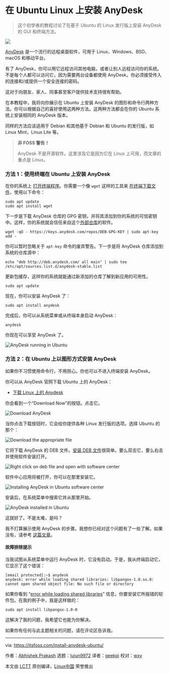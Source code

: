 [#]: subject: "Install AnyDesk on Ubuntu Linux [GUI and Terminal Methods]"
[#]: via: "https://itsfoss.com/install-anydesk-ubuntu/"
[#]: author: "Abhishek Prakash https://itsfoss.com/author/abhishek/"
[#]: collector: "lujun9972"
[#]: translator: "geekpi"
[#]: reviewer: "wxy"
[#]: publisher: "wxy"
[#]: url: "https://linux.cn/article-13839-1.html"

在 Ubuntu Linux 上安装 AnyDesk
======

> 这个初学者的教程讨论了在基于 Ubuntu 的 Linux 发行版上安装 AnyDesk 的 GUI 和终端方法。

![](https://img.linux.net.cn/data/attachment/album/202110/01/165758y9aaiix7yu88ayui.jpg)

[AnyDesk][1] 是一个流行的远程桌面软件，可用于 Linux、Windows、BSD、macOS 和移动平台。

有了 AnyDesk，你可以用它远程访问其他电脑，或者让别人远程访问你的系统。不是每个人都可以访问它，因为需要两台设备都使用 AnyDesk。你必须接受传入的连接和/或提供一个安全连接的密码。

这对于向朋友、家人、同事甚至客户提供技术支持很有帮助。

在本教程中，我将向你展示在 Ubuntu 上安装 AnyDesk 的图形和命令行两种方法。你可以根据自己的喜好使用这两种方法。这两种方法都会在你的 Ubuntu 系统上安装相同的 AnyDesk 版本。

同样的方法应该适用于 Debian 和其他基于 Debian 和 Ubuntu 的发行版，如 Linux Mint，Linux Lite 等。

> **非 FOSS 警告！**
>
> AnyDesk 不是开源软件。这里涉及它是因为它在 Linux 上可用，而文章的重点是 Linux。

### 方法 1：使用终端在 Ubuntu 上安装 AnyDesk

在你的系统上 [打开终端程序][2]。你需要一个像 `wget` 这样的工具来 [在终端下载文件][3]，使用以下命令：

```
sudo apt update
sudo apt install wget
```

下一步是下载 AnyDesk 仓库的 GPG 密钥，并将其添加到你的系统的可信密钥中。这样，你的系统就会信任来自这个[外部仓库][4]的软件。

```
wget -qO - https://keys.anydesk.com/repos/DEB-GPG-KEY | sudo apt-key add -
```

你可以暂时忽略关于 `apt-key` 命令的废弃警告。下一步是将 AnyDesk 仓库添加到系统的仓库源中：

```
echo "deb http://deb.anydesk.com/ all main" | sudo tee /etc/apt/sources.list.d/anydesk-stable.list
```

更新包缓存，这样你的系统就能通过新添加的仓库了解到新应用的可用性。

```
sudo apt update
```

现在，你可以安装 AnyDesk 了：

```
sudo apt install anydesk
```

完成后，你可以从系统菜单或从终端本身启动 AnyDesk：

```
anydesk
```

你现在可以享受 AnyDesk 了。

![AnyDesk running in Ubuntu][5]

### 方法 2：在 Ubuntu 上以图形方式安装 AnyDesk

如果你不习惯使用命令行，不用担心。你也可以不进入终端安装 AnyDesk。

你可以从 AnyDesk 官网下载 Ubuntu 上的 AnyDesk：

- [下载 Linux 上的 Anydesk][6]

你会看到一个“Download Now”的按钮。点击它。

![Download AnyDesk][7]

当你点击下载按钮时，它会给你提供各种 Linux 发行版的选项。选择 Ubuntu 的那个：

![Download the appropriate file][8]

它将下载 AnyDesk 的 DEB 文件。[安装 DEB 文件][9]很简单。要么双击它，要么右击并使用软件安装打开。

![Right click on deb file and open with software center][10]

软件中心应用将被打开，你可以在那里安装它。

![Installing AnyDesk in Ubuntu software center][11]

安装后，在系统菜单中搜索它并从那里开始。

![AnyDesk installed in Ubuntu][12]

这就好了。不是太难，是吗？

我不打算展示使用 AnyDesk 的步骤。我想你已经对这个问题有了一些了解。如果没有，请参考 [这篇文章][13]。

#### 故障排除提示

当我试图从系统菜单中运行 AnyDesk 时，它没有启动。于是，我从终端启动它，它显示了这个错误：

```
[email protected]:~$ anydesk
anydesk: error while loading shared libraries: libpangox-1.0.so.0: cannot open shared object file: No such file or directory
```

如果你看到 “[error while loading shared libraries][14]” 信息，你要安装它所报错的软件包。在我的例子中，我是这样做的：

```
sudo apt install libpangox-1.0-0
```

这解决了我的问题，我希望它也能为你解决。

如果你有任何与此主题相关的问题，请在评论区告诉我。

--------------------------------------------------------------------------------

via: https://itsfoss.com/install-anydesk-ubuntu/

作者：[Abhishek Prakash][a]
选题：[lujun9972][b]
译者：[geekpi](https://github.com/geekpi)
校对：[wxy](https://github.com/wxy)

本文由 [LCTT](https://github.com/LCTT/TranslateProject) 原创编译，[Linux中国](https://linux.cn/) 荣誉推出

[a]: https://itsfoss.com/author/abhishek/
[b]: https://github.com/lujun9972
[1]: https://anydesk.com/en
[2]: https://itsfoss.com/open-terminal-ubuntu/
[3]: https://itsfoss.com/download-files-from-linux-terminal/
[4]: https://itsfoss.com/adding-external-repositories-ubuntu/
[5]: https://i1.wp.com/itsfoss.com/wp-content/uploads/2021/09/anydesk-running-in-ubuntu.png?resize=800%2C418&ssl=1
[6]: https://anydesk.com/en/downloads/linux
[7]: https://i1.wp.com/itsfoss.com/wp-content/uploads/2021/09/any-desk-ubuntu-download.webp?resize=800%2C312&ssl=1
[8]: https://i2.wp.com/itsfoss.com/wp-content/uploads/2021/09/any-desk-ubuntu-download-1.webp?resize=800%2C427&ssl=1
[9]: https://itsfoss.com/install-deb-files-ubuntu/
[10]: https://i2.wp.com/itsfoss.com/wp-content/uploads/2021/09/install-anaydesk-ubuntu.png?resize=800%2C403&ssl=1
[11]: https://i2.wp.com/itsfoss.com/wp-content/uploads/2021/09/installing-anydesk-in-ubuntu-software-center.png?resize=781%2C405&ssl=1
[12]: https://i1.wp.com/itsfoss.com/wp-content/uploads/2021/09/anydesk-installed-in-ubuntu.png?resize=759%2C196&ssl=1
[13]: https://support.anydesk.com/Access
[14]: https://itsfoss.com/solve-open-shared-object-file-quick-tip/
